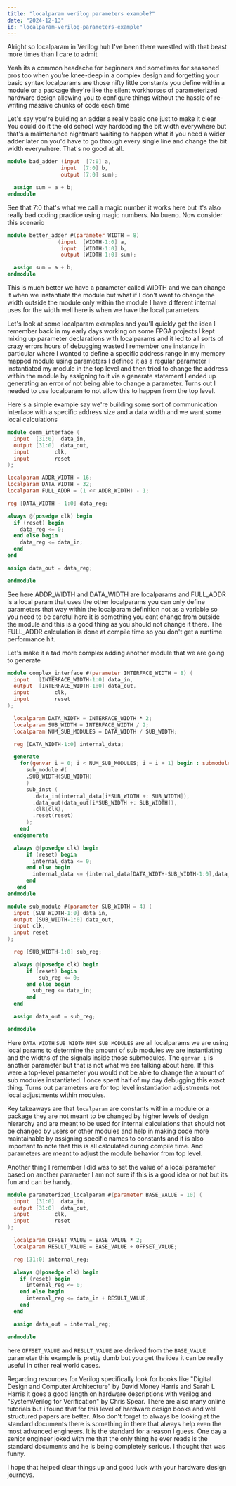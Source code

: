```yaml
---
title: "localparam verilog parameters example?"
date: "2024-12-13"
id: "localparam-verilog-parameters-example"
---
```


Alright so localparam in Verilog huh I've been there wrestled with that beast more times than I care to admit

Yeah its a common headache for beginners and sometimes for seasoned pros too when you're knee-deep in a complex design and forgetting your basic syntax localparams are those nifty little constants you define within a module or a package they're like the silent workhorses of parameterized hardware design allowing you to configure things without the hassle of re-writing massive chunks of code each time

Let's say you're building an adder a really basic one just to make it clear You could do it the old school way hardcoding the bit width everywhere but that's a maintenance nightmare waiting to happen what if you need a wider adder later on you'd have to go through every single line and change the bit width everywhere. That's no good at all.

```verilog
module bad_adder (input  [7:0] a,
                 input  [7:0] b,
                 output [7:0] sum);

  assign sum = a + b;
endmodule
```

See that 7:0 that's what we call a magic number it works here but it's also really bad coding practice using magic numbers. No bueno. Now consider this scenario

```verilog
module better_adder #(parameter WIDTH = 8)
                (input  [WIDTH-1:0] a,
                 input  [WIDTH-1:0] b,
                 output [WIDTH-1:0] sum);

  assign sum = a + b;
endmodule
```

This is much better we have a parameter called WIDTH and we can change it when we instantiate the module but what if I don't want to change the width outside the module only within the module I have different internal uses for the width well here is when we have the local parameters

Let's look at some localparam examples and you'll quickly get the idea I remember back in my early days working on some FPGA projects I kept mixing up parameter declarations with localparams and it led to all sorts of crazy errors hours of debugging wasted I remember one instance in particular where I wanted to define a specific address range in my memory mapped module using parameters I defined it as a regular parameter I instantiated my module in the top level and then tried to change the address within the module by assigning to it via a generate statement I ended up generating an error of not being able to change a parameter. Turns out I needed to use localparam to not allow this to happen from the top level.

Here's a simple example say we're building some sort of communication interface with a specific address size and a data width and we want some local calculations

```verilog
module comm_interface (
  input  [31:0]  data_in,
  output [31:0]  data_out,
  input        clk,
  input        reset
);

localparam ADDR_WIDTH = 16;
localparam DATA_WIDTH = 32;
localparam FULL_ADDR = (1 << ADDR_WIDTH) - 1;

reg [DATA_WIDTH - 1:0] data_reg;

always @(posedge clk) begin
  if (reset) begin
    data_reg <= 0;
  end else begin
    data_reg <= data_in;
  end
end

assign data_out = data_reg;

endmodule
```
See here ADDR\_WIDTH and DATA\_WIDTH are localparams and FULL\_ADDR is a local param that uses the other localparams you can only define parameters that way within the localparam definition not as a variable so you need to be careful here it is something you cant change from outside the module and this is a good thing as you should not change it there. The FULL\_ADDR calculation is done at compile time so you don't get a runtime performance hit.

Let's make it a tad more complex adding another module that we are going to generate

```verilog
module complex_interface #(parameter INTERFACE_WIDTH = 8) (
  input   [INTERFACE_WIDTH-1:0] data_in,
  output  [INTERFACE_WIDTH-1:0] data_out,
  input        clk,
  input        reset
);

  localparam DATA_WIDTH = INTERFACE_WIDTH * 2;
  localparam SUB_WIDTH = INTERFACE_WIDTH / 2;
  localparam NUM_SUB_MODULES = DATA_WIDTH / SUB_WIDTH;

  reg [DATA_WIDTH-1:0] internal_data;

  generate
    for(genvar i = 0; i < NUM_SUB_MODULES; i = i + 1) begin : submodules
      sub_module #(
      .SUB_WIDTH(SUB_WIDTH)
      )
      sub_inst (
        .data_in(internal_data[i*SUB_WIDTH +: SUB_WIDTH]),
        .data_out(data_out[i*SUB_WIDTH +: SUB_WIDTH]),
        .clk(clk),
        .reset(reset)
      );
    end
  endgenerate

  always @(posedge clk) begin
      if (reset) begin
        internal_data <= 0;
      end else begin
        internal_data <= {internal_data[DATA_WIDTH-SUB_WIDTH-1:0],data_in};
      end
   end
endmodule

module sub_module #(parameter SUB_WIDTH = 4) (
  input [SUB_WIDTH-1:0] data_in,
  output [SUB_WIDTH-1:0] data_out,
  input clk,
  input reset
);

  reg [SUB_WIDTH-1:0] sub_reg;

  always @(posedge clk) begin
      if (reset) begin
          sub_reg <= 0;
      end else begin
        sub_reg <= data_in;
      end
  end

  assign data_out = sub_reg;

endmodule
```
Here `DATA_WIDTH` `SUB_WIDTH` `NUM_SUB_MODULES` are all localparams we are using local params to determine the amount of sub modules we are instantiating and the widths of the signals inside those submodules. The `genvar i` is another parameter but that is not what we are talking about here. If this were a top-level parameter you would not be able to change the amount of sub modules instantiated. I once spent half of my day debugging this exact thing. Turns out parameters are for top level instantiation adjustments not local adjustments within modules.

Key takeaways are that `localparam` are constants within a module or a package they are not meant to be changed by higher levels of design hierarchy and are meant to be used for internal calculations that should not be changed by users or other modules and help in making code more maintainable by assigning specific names to constants and it is also important to note that this is all calculated during compile time. And parameters are meant to adjust the module behavior from top level.

Another thing I remember I did was to set the value of a local parameter based on another parameter I am not sure if this is a good idea or not but its fun and can be handy.
```verilog
module parameterized_localparam #(parameter BASE_VALUE = 10) (
  input  [31:0]  data_in,
  output [31:0]  data_out,
  input        clk,
  input        reset
);

  localparam OFFSET_VALUE = BASE_VALUE * 2;
  localparam RESULT_VALUE = BASE_VALUE + OFFSET_VALUE;

  reg [31:0] internal_reg;

  always @(posedge clk) begin
    if (reset) begin
      internal_reg <= 0;
    end else begin
      internal_reg <= data_in + RESULT_VALUE;
    end
  end

  assign data_out = internal_reg;

endmodule
```
here `OFFSET_VALUE` and `RESULT_VALUE` are derived from the `BASE_VALUE` parameter this example is pretty dumb but you get the idea it can be really useful in other real world cases.

Regarding resources for Verilog specifically look for books like "Digital Design and Computer Architecture" by David Money Harris and Sarah L Harris it goes a good length on hardware descriptions with verilog and "SystemVerilog for Verification" by Chris Spear. There are also many online tutorials but i found that for this level of hardware design books and well structured papers are better. Also don't forget to always be looking at the standard documents there is something in there that always help even the most advanced engineers. It is the standard for a reason I guess. One day a senior engineer joked with me that the only thing he ever reads is the standard documents and he is being completely serious. I thought that was funny.

I hope that helped clear things up and good luck with your hardware design journeys.
